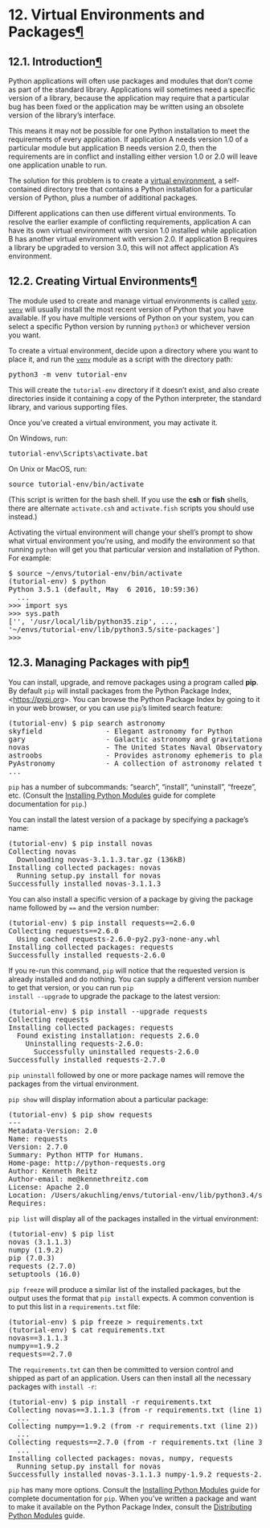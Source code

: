 <h1>12. Virtual Environments and Packages<a class="headerlink" href="#virtual-environments-and-packages" title="Permalink to this headline">¶</a></h1>
<div class="section" id="introduction">
<h2>12.1. Introduction<a class="headerlink" href="#introduction" title="Permalink to this headline">¶</a></h2>
<p>Python applications will often use packages and modules that don’t
come as part of the standard library.  Applications will sometimes
need a specific version of a library, because the application may
require that a particular bug has been fixed or the application may be
written using an obsolete version of the library’s interface.</p>
<p>This means it may not be possible for one Python installation to meet
the requirements of every application.  If application A needs version
1.0 of a particular module but application B needs version 2.0, then
the requirements are in conflict and installing either version 1.0 or 2.0
will leave one application unable to run.</p>
<p>The solution for this problem is to create a <a class="reference internal" href="../glossary.html#term-virtual-environment"><span class="xref std std-term">virtual environment</span></a>, a
self-contained directory tree that contains a Python installation for a
particular version of Python, plus a number of additional packages.</p>
<p>Different applications can then use different virtual environments.
To resolve the earlier example of conflicting requirements,
application A can have its own virtual environment with version 1.0
installed while application B has another virtual environment with version 2.0.
If application B requires a library be upgraded to version 3.0, this will
not affect application A’s environment.</p>
</div>
<div class="section" id="creating-virtual-environments">
<h2>12.2. Creating Virtual Environments<a class="headerlink" href="#creating-virtual-environments" title="Permalink to this headline">¶</a></h2>
<p>The module used to create and manage virtual environments is called
<a class="reference internal" href="../library/venv.html#module-venv" title="venv: Creation of virtual environments."><code class="xref py py-mod docutils literal notranslate"><span class="pre">venv</span></code></a>.  <a class="reference internal" href="../library/venv.html#module-venv" title="venv: Creation of virtual environments."><code class="xref py py-mod docutils literal notranslate"><span class="pre">venv</span></code></a> will usually install the most recent version of
Python that you have available. If you have multiple versions of Python on your
system, you can select a specific Python version by running <code class="docutils literal notranslate"><span class="pre">python3</span></code> or
whichever version you want.</p>
<p>To create a virtual environment, decide upon a directory where you want to
place it, and run the <a class="reference internal" href="../library/venv.html#module-venv" title="venv: Creation of virtual environments."><code class="xref py py-mod docutils literal notranslate"><span class="pre">venv</span></code></a> module as a script with the directory path:</p>
<div class="highlight-python3 notranslate"><div class="highlight"><pre><span></span><span class="n">python3</span> <span class="o">-</span><span class="n">m</span> <span class="n">venv</span> <span class="n">tutorial</span><span class="o">-</span><span class="n">env</span>
</pre></div>
</div>
<p>This will create the <code class="docutils literal notranslate"><span class="pre">tutorial-env</span></code> directory if it doesn’t exist,
and also create directories inside it containing a copy of the Python
interpreter, the standard library, and various supporting files.</p>
<p>Once you’ve created a virtual environment, you may activate it.</p>
<p>On Windows, run:</p>
<div class="highlight-python3 notranslate"><div class="highlight"><pre><span></span><span class="n">tutorial</span><span class="o">-</span><span class="n">env</span>\<span class="n">Scripts</span>\<span class="n">activate</span><span class="o">.</span><span class="n">bat</span>
</pre></div>
</div>
<p>On Unix or MacOS, run:</p>
<div class="highlight-python3 notranslate"><div class="highlight"><pre><span></span><span class="n">source</span> <span class="n">tutorial</span><span class="o">-</span><span class="n">env</span><span class="o">/</span><span class="nb">bin</span><span class="o">/</span><span class="n">activate</span>
</pre></div>
</div>
<p>(This script is written for the bash shell.  If you use the
<strong class="program">csh</strong> or <strong class="program">fish</strong> shells, there are alternate
<code class="docutils literal notranslate"><span class="pre">activate.csh</span></code> and <code class="docutils literal notranslate"><span class="pre">activate.fish</span></code> scripts you should use
instead.)</p>
<p>Activating the virtual environment will change your shell’s prompt to show what
virtual environment you’re using, and modify the environment so that running
<code class="docutils literal notranslate"><span class="pre">python</span></code> will get you that particular version and installation of Python.
For example:</p>
<div class="highlight-bash notranslate"><div class="highlight"><pre><span></span>$ <span class="nb">source</span> ~/envs/tutorial-env/bin/activate
<span class="o">(</span>tutorial-env<span class="o">)</span> $ python
Python <span class="m">3</span>.5.1 <span class="o">(</span>default, May  <span class="m">6</span> <span class="m">2016</span>, <span class="m">10</span>:59:36<span class="o">)</span>
  ...
&gt;&gt;&gt; import sys
&gt;&gt;&gt; sys.path
<span class="o">[</span><span class="s1">&#39;&#39;</span>, <span class="s1">&#39;/usr/local/lib/python35.zip&#39;</span>, ...,
<span class="s1">&#39;~/envs/tutorial-env/lib/python3.5/site-packages&#39;</span><span class="o">]</span>
&gt;&gt;&gt;
</pre></div>
</div>
</div>
<div class="section" id="managing-packages-with-pip">
<h2>12.3. Managing Packages with pip<a class="headerlink" href="#managing-packages-with-pip" title="Permalink to this headline">¶</a></h2>
<p>You can install, upgrade, and remove packages using a program called
<strong class="program">pip</strong>.  By default <code class="docutils literal notranslate"><span class="pre">pip</span></code> will install packages from the Python
Package Index, &lt;<a class="reference external" href="https://pypi.org">https://pypi.org</a>&gt;.  You can browse the Python
Package Index by going to it in your web browser, or you can use <code class="docutils literal notranslate"><span class="pre">pip</span></code>’s
limited search feature:</p>
<div class="highlight-bash notranslate"><div class="highlight"><pre><span></span><span class="o">(</span>tutorial-env<span class="o">)</span> $ pip search astronomy
skyfield               - Elegant astronomy <span class="k">for</span> Python
gary                   - Galactic astronomy and gravitational dynamics.
novas                  - The United States Naval Observatory NOVAS astronomy library
astroobs               - Provides astronomy ephemeris to plan telescope observations
PyAstronomy            - A collection of astronomy related tools <span class="k">for</span> Python.
...
</pre></div>
</div>
<p><code class="docutils literal notranslate"><span class="pre">pip</span></code> has a number of subcommands: “search”, “install”, “uninstall”,
“freeze”, etc.  (Consult the <a class="reference internal" href="../installing/index.html#installing-index"><span class="std std-ref">Installing Python Modules</span></a> guide for
complete documentation for <code class="docutils literal notranslate"><span class="pre">pip</span></code>.)</p>
<p>You can install the latest version of a package by specifying a package’s name:</p>
<div class="highlight-bash notranslate"><div class="highlight"><pre><span></span><span class="o">(</span>tutorial-env<span class="o">)</span> $ pip install novas
Collecting novas
  Downloading novas-3.1.1.3.tar.gz <span class="o">(</span>136kB<span class="o">)</span>
Installing collected packages: novas
  Running setup.py install <span class="k">for</span> novas
Successfully installed novas-3.1.1.3
</pre></div>
</div>
<p>You can also install a specific version of a package by giving the
package name  followed by <code class="docutils literal notranslate"><span class="pre">==</span></code> and the version number:</p>
<div class="highlight-bash notranslate"><div class="highlight"><pre><span></span><span class="o">(</span>tutorial-env<span class="o">)</span> $ pip install <span class="nv">requests</span><span class="o">==</span><span class="m">2</span>.6.0
Collecting <span class="nv">requests</span><span class="o">==</span><span class="m">2</span>.6.0
  Using cached requests-2.6.0-py2.py3-none-any.whl
Installing collected packages: requests
Successfully installed requests-2.6.0
</pre></div>
</div>
<p>If you re-run this command, <code class="docutils literal notranslate"><span class="pre">pip</span></code> will notice that the requested
version is already installed and do nothing.  You can supply a
different version number to get that version, or you can run <code class="docutils literal notranslate"><span class="pre">pip</span>
<span class="pre">install</span> <span class="pre">--upgrade</span></code> to upgrade the package to the latest version:</p>
<div class="highlight-bash notranslate"><div class="highlight"><pre><span></span><span class="o">(</span>tutorial-env<span class="o">)</span> $ pip install --upgrade requests
Collecting requests
Installing collected packages: requests
  Found existing installation: requests <span class="m">2</span>.6.0
    Uninstalling requests-2.6.0:
      Successfully uninstalled requests-2.6.0
Successfully installed requests-2.7.0
</pre></div>
</div>
<p><code class="docutils literal notranslate"><span class="pre">pip</span> <span class="pre">uninstall</span></code> followed by one or more package names will remove the
packages from the virtual environment.</p>
<p><code class="docutils literal notranslate"><span class="pre">pip</span> <span class="pre">show</span></code> will display information about a particular package:</p>
<div class="highlight-bash notranslate"><div class="highlight"><pre><span></span><span class="o">(</span>tutorial-env<span class="o">)</span> $ pip show requests
---
Metadata-Version: <span class="m">2</span>.0
Name: requests
Version: <span class="m">2</span>.7.0
Summary: Python HTTP <span class="k">for</span> Humans.
Home-page: http://python-requests.org
Author: Kenneth Reitz
Author-email: me@kennethreitz.com
License: Apache <span class="m">2</span>.0
Location: /Users/akuchling/envs/tutorial-env/lib/python3.4/site-packages
Requires:
</pre></div>
</div>
<p><code class="docutils literal notranslate"><span class="pre">pip</span> <span class="pre">list</span></code> will display all of the packages installed in the virtual
environment:</p>
<div class="highlight-bash notranslate"><div class="highlight"><pre><span></span><span class="o">(</span>tutorial-env<span class="o">)</span> $ pip list
novas <span class="o">(</span><span class="m">3</span>.1.1.3<span class="o">)</span>
numpy <span class="o">(</span><span class="m">1</span>.9.2<span class="o">)</span>
pip <span class="o">(</span><span class="m">7</span>.0.3<span class="o">)</span>
requests <span class="o">(</span><span class="m">2</span>.7.0<span class="o">)</span>
setuptools <span class="o">(</span><span class="m">16</span>.0<span class="o">)</span>
</pre></div>
</div>
<p><code class="docutils literal notranslate"><span class="pre">pip</span> <span class="pre">freeze</span></code> will produce a similar list of the installed packages,
but the output uses the format that <code class="docutils literal notranslate"><span class="pre">pip</span> <span class="pre">install</span></code> expects.
A common convention is to put this list in a <code class="docutils literal notranslate"><span class="pre">requirements.txt</span></code> file:</p>
<div class="highlight-bash notranslate"><div class="highlight"><pre><span></span><span class="o">(</span>tutorial-env<span class="o">)</span> $ pip freeze &gt; requirements.txt
<span class="o">(</span>tutorial-env<span class="o">)</span> $ cat requirements.txt
<span class="nv">novas</span><span class="o">==</span><span class="m">3</span>.1.1.3
<span class="nv">numpy</span><span class="o">==</span><span class="m">1</span>.9.2
<span class="nv">requests</span><span class="o">==</span><span class="m">2</span>.7.0
</pre></div>
</div>
<p>The <code class="docutils literal notranslate"><span class="pre">requirements.txt</span></code> can then be committed to version control and
shipped as part of an application.  Users can then install all the
necessary packages with <code class="docutils literal notranslate"><span class="pre">install</span> <span class="pre">-r</span></code>:</p>
<div class="highlight-bash notranslate"><div class="highlight"><pre><span></span><span class="o">(</span>tutorial-env<span class="o">)</span> $ pip install -r requirements.txt
Collecting <span class="nv">novas</span><span class="o">==</span><span class="m">3</span>.1.1.3 <span class="o">(</span>from -r requirements.txt <span class="o">(</span>line <span class="m">1</span><span class="o">))</span>
  ...
Collecting <span class="nv">numpy</span><span class="o">==</span><span class="m">1</span>.9.2 <span class="o">(</span>from -r requirements.txt <span class="o">(</span>line <span class="m">2</span><span class="o">))</span>
  ...
Collecting <span class="nv">requests</span><span class="o">==</span><span class="m">2</span>.7.0 <span class="o">(</span>from -r requirements.txt <span class="o">(</span>line <span class="m">3</span><span class="o">))</span>
  ...
Installing collected packages: novas, numpy, requests
  Running setup.py install <span class="k">for</span> novas
Successfully installed novas-3.1.1.3 numpy-1.9.2 requests-2.7.0
</pre></div>
</div>
<p><code class="docutils literal notranslate"><span class="pre">pip</span></code> has many more options.  Consult the <a class="reference internal" href="../installing/index.html#installing-index"><span class="std std-ref">Installing Python Modules</span></a>
guide for complete documentation for <code class="docutils literal notranslate"><span class="pre">pip</span></code>.  When you’ve written
a package and want to make it available on the Python Package Index,
consult the <a class="reference internal" href="../distributing/index.html#distributing-index"><span class="std std-ref">Distributing Python Modules</span></a> guide.</p>
